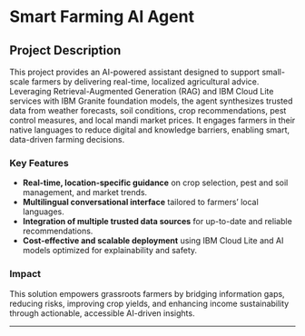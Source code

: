 # Smart Farming AI Agent

## Project Description

This project provides an AI-powered assistant designed to support small-scale farmers by delivering real-time, localized agricultural advice. Leveraging Retrieval-Augmented Generation (RAG) and IBM Cloud Lite services with IBM Granite foundation models, the agent synthesizes trusted data from weather forecasts, soil conditions, crop recommendations, pest control measures, and local mandi market prices. It engages farmers in their native languages to reduce digital and knowledge barriers, enabling smart, data-driven farming decisions.

### Key Features

- **Real-time, location-specific guidance** on crop selection, pest and soil management, and market trends.
- **Multilingual conversational interface** tailored to farmers’ local languages.
- **Integration of multiple trusted data sources** for up-to-date and reliable recommendations.
- **Cost-effective and scalable deployment** using IBM Cloud Lite and AI models optimized for explainability and safety.

### Impact

This solution empowers grassroots farmers by bridging information gaps, reducing risks, improving crop yields, and enhancing income sustainability through actionable, accessible AI-driven insights.

---
